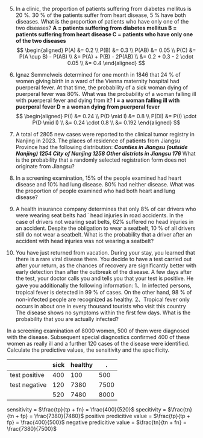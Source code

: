 5. In a clinic, the proportion of patients suffering from diabetes mellitus is 20 %. 30 % of the patients suffer from heart disease, 5 % have both diseases. What is the proportion of patients who have only one of the two diseases?
**A = patients suffering from diabetes mellitus 
B = patients suffering from heart disease
C = patients who have only one of the two diseases**
$$
\begin{aligned}
    P(A) &= 0.2 \\
    P(B) &= 0.3 \\
    P(AB) &=  0.05 \\
    P(C) &= P(A \cup B) - P(AB) \\
    &= P(A) + P(B) - 2P(AB) \\
    &= 0.2 + 0.3 - 2 \cdot 0.05 \\
    &= 0.4 
\end{aligned}
$$

6. Ignaz Semmelweis determined for one month in 1846 that 24 % of women giving birth in a ward of the Vienna maternity hospital had puerperal fever. At that time, the probability of a sick woman dying of puerperal fever was 80%. What was the probability of a woman falling ill with puerperal fever and dying from it?
**I = a woman falling ill with puerperal fever
D = a woman dying from puerperal fever**
$$
\begin{aligned}
    P(I) &= 0.24 \\
    P(D \mid I) &= 0.8 \\
    P(DI) &= P(I) \cdot P(D \mid I) \\
    &= 0.24 \cdot 0.8 \\
    &= 0.192
\end{aligned}
$$

7. A total of 2805 new cases were reported to the clinical tumor registry in Nanjing in 2023. The places of residence of patients from Jiangsu Province had the following distribution:
***Counties in Jiangsu (outside Nanjing) 1254 
City of Nanjing 1258
Other districts in Jiangsu 176***
What is the probability that a randomly selected registration form does not originate from Jiangsu?


8. In a screening examination, 15% of the people examined had heart disease and 10% had lung disease. 80% had neither disease. What was the proportion of people examined who had both heart and lung disease?


9. A health insurance company determines that only 8% of car drivers who were wearing seat belts had ˙
head injuries in road accidents. In the case of drivers not wearing seat belts, 62% suffered no head injuries in an accident.
Despite the obligation to wear a seatbelt, 10 % of all drivers still do not wear a seatbelt.
What is the probability that a driver after an accident with head injuries was not wearing a seatbelt?

10. You have just returned from vacation. During your stay, you learned that there is a rare viral disease there. You decide to have a test carried out after your return, as the chances of recovery are significantly better with early detection than after the outbreak of the disease. A few days after the test, your doctor calls you and tells you that your test is positive. He gave you additionally the following information:
1、In infected persons, tropical fever is detected in 99 % of cases.
On the other hand, 98 % of non-infected people are recognized as healthy.
2、Tropical fever only occurs in about one in every thousand tourists who visit this country
The disease shows no symptoms within the first few days.
What is the probability that you are actually infected?

In a screening examination of 8000 women, 500 of them were diagnosed with the disease. Subsequent special diagnostics confirmed 400 of these women as really ill and a further 120 cases of the disease were identified. Calculate the predictive values, the sensitivity and the specificity.

||sick|healthy| .|
|-|-|-|-|
test positive|400|100|500|
test negative|120|7380|7500|
||520|7480|8000|

sensitivity = $\frac{tp}{tp + fn} = \frac{400}{520}$
specitivity = $\frac{tn}{tn + fp} = \frac{7380}{7480}$
positive predicitive value = $\frac{tp}{tp + fp} = \frac{400}{500}$
negative predicitive value = $\frac{tn}{tn + fn} = \frac{7380}{7500}$